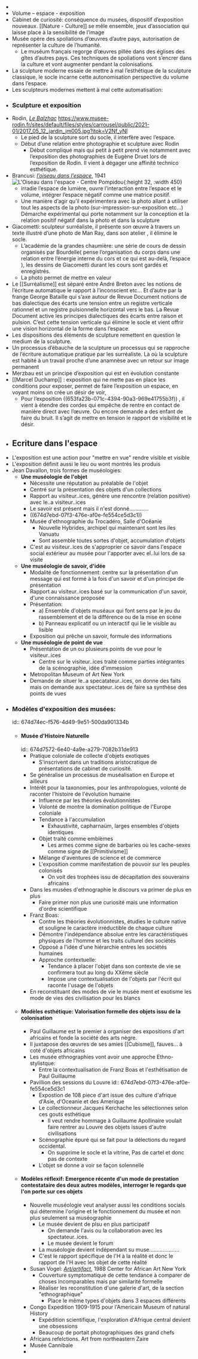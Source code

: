 -
- Volume – espace - exposition
- Cabinet de curiosité: conséquence du musées, dispositif d’exposition nouveaux. [[Nature - Culture]] se mêle ensemble, jeux d’association qui laisse place à la sensibilité de l’image
- Musée opère des spoliations d’œuvres d’autre pays, autorisation de représenter la culture de l’humanité.
	- Le muséum français regorge d’œuvres pillée dans des églises des gîtes d’autres pays. Ces techniques de spoliations vont s’encrer dans la culture et vont augmenter pendant la colonisations.
- La sculpture moderne essaie de mettre à mal l’esthétique de la sculpture classique, le socle incarne cette autonomisation perspective du volume dans l’espace.
- Les sculpteurs modernes mettent à mal cette automatisation:
- ### Sculpture et exposition
- Rodin, [*Le Balzhac*](https://www.musee-rodin.fr/ressources/focus-sur-oeuvre/balzac) https://www.musee-rodin.fr/sites/default/files/styles/carrousel/public/2021-01/2017_05_12_jardin_jm005.jpg?itok=V2Nf_yNl
	- Le pied de la sculpture sort du socle, il interfère avec l’espace.
	- Début d’une relation entre photographie et sculpture avec Rodin
		- Début compliqué mais qui petit à petit prend vie notamment avec l’exposition des photographies de Eugène Druet lors de l’exposition de Rodin. Il vient à dégager une affinité technico esthétique.
- Brancusi: [*l’oiseau dans l’espace*](https://www.centrepompidou.fr/fr/ressources/oeuvre/cbLy4oX), 1941 ![L'Oiseau dans l'espace - Centre Pompidou](https://www.centrepompidou.fr/media/picture/f1/94/f19492dd834eacbfef4171db5df82fb5/thumb_large.jpg){:height 32, :width 450}
	- irradie l’espace de lumière, ouvre l’interaction entre l’espace et le volume, intégrer l’espace négatif comme une matrice positif.
	- Une manière d’agir qu’il expérimentera avec la photo allant à utiliser tout les aspects de la photo (sur-impression-sur-exposition etc…) Démarche expérimental qui porte notamment sur la conception et la relation positif négatif dans la photo et dans la sculpture
- Giacometti: sculpteur surréaliste, il présente son œuvre à travers un texte illustré d’une photo de Man Ray, dans son atelier , il élimine le socle.
	- L’académie de la grandes chaumière: une série de cours de dessin organisés par Bourdelle( pense l’organisation du corps dans une relation entre l’énergie interne du cors et ce qui est au-delà, l’espace ), les dessins de Giacometti durant les cours sont gardés et enregistrés.
	- La photo permet de mettre en valeur
- Le [[Surréalisme]] est séparé entre André Breton avec les notions de l’écriture automatique le rapport à l’inconscient etc... Et d’autre par la frange George Bataille qui s’axe autour de Revue Document notions de bas dialectique des écarts une tension entre un registre verticale rationnel et un registre pulsionnelle horizontal vers le bas. La Revue Document active les principes dialectiques des écarts entre raison et pulsion. C’est cette tension verticale qui élimine le socle et vient offrir une vision horizontal de la forme dans l’espace.
- Les dispositions des éléments de sculpture remettent en question le medium de la sculpture.
- Un processus d’ébauche de la sculpture un processus qui se rapproche de l’écriture automatique pratique par les surréaliste. Là où la sculpture est habité à un travail proche d’une anamnèse avec un retour sur image permanent
- Merzbau est un principe d’exposition qui est en évolution constante
- [[Marcel Duchamp]] : exposition qui ne mette pas en place les conditions pour exposer, permet de faire l’exposition un espace, en voyant moins on crée un désir de voir,
	- Pour l’exposition ((653fa23b-071c-4394-90a3-969e41755b3f)) , il vient à étendre des cordes qui empêche de rentre en contact de manière direct avec l’œuvre. Ou encore demande a des enfant de faire du bruit. Il s’agit de mettre en tension le rapport de visibilité et le désir.
- ## Ecriture dans l'espace
- L'exposition est une action pour "mettre en vue" rendre visible et visible
- L'exposition définit aussi le lieu ou wont montrés les produis
- Jean Davallon, trois formes de muséologies:
	- **Une muséologie de l'objet**
		- Nécessite une réputation au préalable de l'objet
		- Centré sur la présentation des objets d'un collections
		- Rapport au visiteur..ices, génère une rencontre (relation positive) avec le..a visiteur..ices
		- Le savoir est présent mais il n'est donné.............
		- ((674d7ebd-07f3-476e-af0e-fe554ce5d3c1))
		- Musée d'ethnographie du Trocadéro, Salle d'Océanie
			- Nouvelle Hybrides, archipel qui maintenant sont les iles Vanuatu
			- Sont assemble toutes sortes d'objet, accumulation d'objets
		- C'est au visiteur..ices de s'approprier ce savoir dans l'espace social extérieur au musée pour l'apporter avec el..lui lors de sa visite
	- **Une muséologie de savoir, d'idée**
		- Modalité de fonctionnement: centre sur la présentation d'un message qui est formé à la fois d'un savoir et d'un principe de présentation
		- Rapport au visiteur..ices basé sur la communication d'un savoir, d'une connaissance proposée
		- Présentation:
			- a) Ensemble d'objets muséaux qui font sens par le jeu du rassemblement et de la différence ou de la mise en scène
			- b) Panneau explicatif ou un interactif qui lie le visible au lisible
		- Exposition qui prêche un savoir, formule des informations
	- **Une muséologie de point de vue**
		- Présentation de un ou plusieurs points de vue pour le visiteur..ices
			- Centre sur le visiteur..ices traité comme parties intégrantes de la scénographie, idée d'immession
		- Metropolitan Museum of Art New York
		- Demande de situer le..a specatateur..ices, on donne des faits mais on demande aux spectateur..ices de faire sa synthèse des points de vues
- ### Modèles d'exposition des musées:
  id:: 674d74ec-f576-4d49-9e51-500da901334b
	- #### Musée d'Histoire Naturelle
	  id:: 674d7572-6e40-4a9e-a279-7082b31de913
		- Pratique coloniale de collecte d'objets exotiques
			- S'inscrivent dans un traditions aristocratique de présentations de cabinet de curiosité.
		- Se généralise un processus de muséalisation en Europe et ailleurs
		- Intérêt pour la taxonomies, pour les anthropologues, volonté de raconter l'histoire de l'évolution humaine
			- Influence par les théories évolutionnistes
			- Volonté de montre la domination politique de l'Europe coloniale
			- Tendance à l'accumulation
				- Exhaustivité, capharnaüm, larges ensembles d'objets identiques
			- Objet traité comme emblèmes
				- Les armes comme signe de barbaries où les cache-sexes comme signe de [[Primitivisme]]
			- Mélange d'aventures de science et de commerce
			- L'exposition comme manifestation de pouvoir sur les peuples colonisés
				- On voit des trophées issu de décapitation des souverains africains
		- Dans les musées d'ethnographie le discours va primer de plus en plus
			- Faire primer non plus une curiosité mais une information d'ordre scientifique
		- Franz Boas:
			- Contre les théories évolutionnistes, étudies le culture native et souligne le caractère irréductible de chaque culture
			- Démontre l'indépendance absolue entre les caractéristiques physiques de l'homme et les traits culturel des sociétés
			- Opposé a l'idée d'une hiérarchie entres les sociétés humaines
			- Approche contextuelle:
				- Tendance à placer l'objet dans son contexte de vie se confirmera tout au long du XXème siècle
				- Impose une contextualisation de l'objets par l'écrit qui raconte l'usage de l'objets
		- En reconstituant des modes de vie le musée ment et exotisme les mode de vies des civilisation pour les blancs
	- #### Modèles esthétique: Valorisation formelle des objets issu de la colonisation
		- Paul Guillaume est le premier à organiser des expositions d'art africains et fonde la société des arts nègre.
		- Il juxtapose des œuvres de ses amies [[Cubisme]], fauves... à coté d'objets africains
		- Les musée ethnographies vont avoir une approche Ethno-stylistque:
			- Entre la contextualisation de Franz Boas et l'esthétisation de Paul Guillaume
		- Pavillion des sessions du Louvre
		  id:: 674d7ebd-07f3-476e-af0e-fe554ce5d3c1
			- Expostion de 108 piece d'art issue des culture d'afrique d'Asie, d'Oceanie et des Amerique
			- Le collectionneur Jacques Kerchache les sélectionnes selon ces gouts esthétique
				- Il veut rendre hommage à Guillaume Apollinaire voulait faire rentrer au Louvre des objets issues d'autre civilisations
			- Scénographie épuré qui se fait pour la délections du regard occidental.
				- On supprime le socle et la vitrine, Pas de cartel et donc pas de contexte
			- L'objet se donne a voir se façon solennelle
	- #### Modèles réflexif: Emergence récente d'un mode de prestation contestataire des deux autres modèles, interroger le regards que l'on porte sur ces objets
		- Nouvelle muséologie veut analyser aussi les conditions socials qui détermine l'origine et le fonctionnement du musée et non plus seulement sa muséographie
			- Le musée devient de plsu en plus participatif
				- On demande l'avis ou la collaboration avec les spectateur..ices.
				- Le musée devient le forum
			- La muséologie devient indépendant su muse....................
			- C'est le rapport spécifique de l'H à la réalité et donc le rapport de l'H avec les objet de cette réalité
		- Susan Vogel: [*Art/artifact*](https://www.academia.edu/42656257/African_art_through_the_western_gaze_an_exhibition_analysis_of_ART_Artifact_curated_by_Susan_Vogel), 1988 Center for African Art New York
			- Couverture symptomatique de cette tendance à comparer de choses incomparables mais par similarité formelle
			- Réaliser les reconstitution d'une galerie d'art, de la section "ethnographique"
				- Place le même types d'objets dans 3 espaces différents
		- Congo Expedition 1909-1915 pour l'Americain Museum of natural History
			- Expédition scientifique, l'exploration d'Afrique central devient une obsessions
			- Beaucoup de portait photographiques des grand chefs
		- Africans refelctions. Art from northeastern Zaire
		- Musée Cannibale
		-